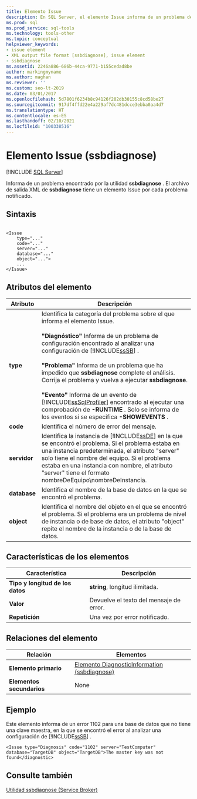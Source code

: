 ```yaml
---
title: Elemento Issue
description: En SQL Server, el elemento Issue informa de un problema detectado por la utilidad ssbdiagnose. El archivo de salida XML tiene un elemento Issue por cada problema notificado.
ms.prod: sql
ms.prod_service: sql-tools
ms.technology: tools-other
ms.topic: conceptual
helpviewer_keywords:
- issue element
- XML output file format [ssbdiagnose], issue element
- ssbdiagnose
ms.assetid: 2246a886-686b-44ca-9771-b155cedad8be
author: markingmyname
ms.author: maghan
ms.reviewer: ''
ms.custom: seo-lt-2019
ms.date: 03/01/2017
ms.openlocfilehash: 5d7801f6234b8c94126f202db30155c8cd58be27
ms.sourcegitcommit: 917df4ffd22e4a229af7dc481dcce3ebba0aa4d7
ms.translationtype: HT
ms.contentlocale: es-ES
ms.lasthandoff: 02/10/2021
ms.locfileid: "100338516"
---
```

# <a name="issue-element-ssbdiagnose"></a>Elemento Issue (ssbdiagnose)

 [!INCLUDE [SQL Server](../../includes/applies-to-version/sqlserver.md)]

Informa de un problema encontrado por la utilidad **ssbdiagnose** . El archivo de salida XML de **ssbdiagnose** tiene un elemento Issue por cada problema notificado.  
  
## <a name="syntax"></a>Sintaxis  
  
```  
  
<Issue  
    type="..."   
    code="..."   
    server="..."   
    database="..."   
    object="...">   
    ...   
</Issue>  
```  
  
## <a name="element-attributes"></a>Atributos del elemento  
  
|Atributo|Descripción|  
|---------------|-----------------|  
|**type**|Identifica la categoría del problema sobre el que informa el elemento Issue.<br /><br /> **"Diagnóstico"** Informa de un problema de configuración encontrado al analizar una configuración de [!INCLUDE[ssSB](../../includes/sssb-md.md)] .<br /><br /> **"Problema"** Informa de un problema que ha impedido que **ssbdiagnose** complete el análisis. Corrija el problema y vuelva a ejecutar **ssbdiagnose**.<br /><br /> **"Evento"** Informa de un evento de [!INCLUDE[ssSqlProfiler](../../includes/sssqlprofiler-md.md)] encontrado al ejecutar una comprobación de **-RUNTIME** . Solo se informa de los eventos si se especifica **-SHOWEVENTS** .|  
|**code**|Identifica el número de error del mensaje.|  
|**servidor**|Identifica la instancia de [!INCLUDE[ssDE](../../includes/ssde-md.md)] en la que se encontró el problema. Si el problema estaba en una instancia predeterminada, el atributo "server" solo tiene el nombre del equipo. Si el problema estaba en una instancia con nombre, el atributo "server" tiene el formato nombreDeEquipo\nombreDeInstancia.|  
|**database**|Identifica el nombre de la base de datos en la que se encontró el problema.|  
|**object**|Identifica el nombre del objeto en el que se encontró el problema. Si el problema era un problema de nivel de instancia o de base de datos, el atributo "object" repite el nombre de la instancia o de la base de datos.|  
  
## <a name="element-characteristics"></a>Características de los elementos  
  
|Característica|Descripción|  
|--------------------|-----------------|  
|**Tipo y longitud de los datos**|**string**, longitud ilimitada.|  
|**Valor**|Devuelve el texto del mensaje de error.|  
|**Repetición**|Una vez por error notificado.|  
  
## <a name="element-relationships"></a>Relaciones del elemento  
  
|Relación|Elementos|  
|------------------|--------------|  
|**Elemento primario**|[Elemento DiagnosticInformation &#40;ssbdiagnose&#41;](../../tools/ssbdiagnose/diagnosticinformation-element-ssbdiagnose.md)|  
|**Elementos secundarios**|None|  
  
## <a name="example"></a>Ejemplo  
 Este elemento informa de un error 1102 para una base de datos que no tiene una clave maestra, en la que se encontró el error al analizar una configuración de [!INCLUDE[ssSB](../../includes/sssb-md.md)] .  
  
```  
<Issue type="Diagnosis" code="1102" server="TestComputer" database="TargetDB" object="TargetDB">The master key was not found</diagnostic>  
```  
  
## <a name="see-also"></a>Consulte también  
 [Utilidad ssbdiagnose &#40;Service Broker&#41;](../../tools/ssbdiagnose/ssbdiagnose-utility-service-broker.md)  
  
  
